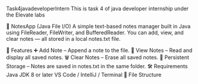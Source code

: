 Task4javadeveloperIntern
This is task 4 of java developer internship under the Elevate labs

📒 NotesApp (Java File I/O)
A simple text-based notes manager built in Java using FileReader, FileWriter, and BufferedReader.
You can add, view, and clear notes — all stored in a local notes.txt file.

🚀 Features
➕ Add Note – Append a note to the file.
📄 View Notes – Read and display all saved notes.
🗑 Clear Notes – Erase all saved notes.
💾 Persistent Storage – Notes are saved in notes.txt in the same folder.
🛠 Requirements
Java JDK 8 or later
VS Code / IntelliJ / Terminal
📂 File Structure
